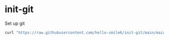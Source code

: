 # init-git
Set up git
```bash
curl "https://raw.githubusercontent.com/hello-smile6/init-git/main/main.sh"|bash
```

